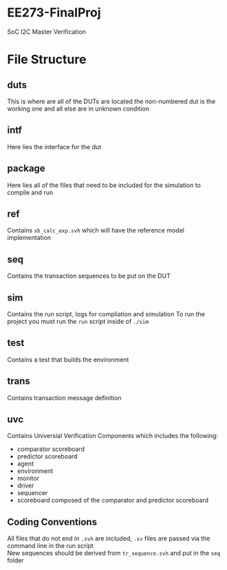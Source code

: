 # EE273-FinalProj
SoC I2C Master Verification

# File Structure
## duts
This is where are all of the DUTs are located
the non-numbered dut is the working one and all else are in unknown condition
## intf
Here lies the interface for the dut  
## package
Here lies all of the files that need to be included for the simulation to compile and run
## ref
Contains `sb_calc_exp.svh` which will have the reference model implementation
## seq 
Contains the transaction sequences to be put on the DUT
## sim
Contains the run script, logs for compliation and simulation
To run the project you must run the `run` script inside of `./sim`
## test 
Contains a test that builds the environment
## trans
Contains transaction message definition
## uvc
Contains Universial Verification Components which includes the following: 
- comparator scoreboard
- predictor scoreboard
- agent
- environment
- monitor
- driver
- sequencer
- scoreboard composed of the comparator and predictor scoreboard


## Coding Conventions 
All files that do not end in `.svh` are included, `.sv` files are passed via the command line in the run script  
New sequences should be derived from `tr_sequence.svh`  and put in the `seq` folder
